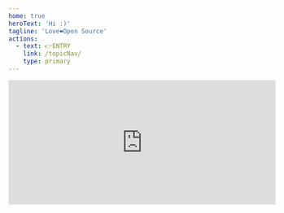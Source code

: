 ```yaml
---
home: true
heroText: 'Hi :)'
tagline: 'Love❤️Open Source'
actions:
  - text: 👉ENTRY
    link: /topicNav/
    type: primary
---
```








<iframe id="embed_dom" name="embed_dom" frameborder="0" style="display:block;width:525px; height:245px;" src="https://www.processon.com/embed/627641dee0b34d075862c9ff"></iframe>
